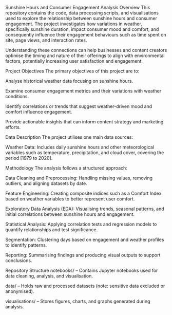 Sunshine Hours and Consumer Engagement Analysis
Overview
This repository contains the code, data processing scripts, and visualisations used to explore the relationship between sunshine hours and consumer engagement. The project investigates how variations in weather, specifically sunshine duration, impact consumer mood and comfort, and consequently influence their engagement behaviours such as time spent on site, page views, and interaction rates.

Understanding these connections can help businesses and content creators optimise the timing and nature of their offerings to align with environmental factors, potentially increasing user satisfaction and engagement.

Project Objectives
The primary objectives of this project are to:

Analyse historical weather data focusing on sunshine hours.

Examine consumer engagement metrics and their variations with weather conditions.

Identify correlations or trends that suggest weather-driven mood and comfort influence engagement.

Provide actionable insights that can inform content strategy and marketing efforts.

Data Description
The project utilises one main data sources:

Weather Data: Includes daily sunshine hours and other meteorological variables such as temperature, precipitation, and cloud cover, covering the period [1979 to 2020].


Methodology
The analysis follows a structured approach:

Data Cleaning and Preprocessing: Handling missing values, removing outliers, and aligning datasets by date.

Feature Engineering: Creating composite indices such as a Comfort Index based on weather variables to better represent user comfort.

Exploratory Data Analysis (EDA): Visualising trends, seasonal patterns, and initial correlations between sunshine hours and engagement.

Statistical Analysis: Applying correlation tests and regression models to quantify relationships and test significance.

Segmentation: Clustering days based on engagement and weather profiles to identify patterns.

Reporting: Summarising findings and producing visual outputs to support conclusions.

Repository Structure
notebooks/ – Contains Jupyter notebooks used for data cleaning, analysis, and visualisation.

data/ – Holds raw and processed datasets (note: sensitive data excluded or anonymised).


visualisations/ – Stores figures, charts, and graphs generated during analysis.
